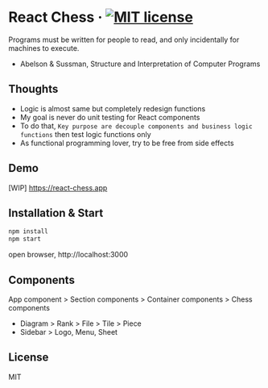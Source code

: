 # React Chess &middot; [![MIT license](http://img.shields.io/badge/license-MIT-brightgreen.svg)](LICENSE.md)

Programs must be written for people to read, and only incidentally for machines to execute.

- Abelson & Sussman, Structure and Interpretation of Computer Programs

## Thoughts

- Logic is almost same but completely redesign functions
- My goal is never do unit testing for React components
- To do that, `Key purpose are decouple components and business logic functions` then test logic functions only
- As functional programming lover, try to be free from side effects

## Demo

[WIP] https://react-chess.app

## Installation & Start

```bash
npm install
npm start
```

open browser, http://localhost:3000

## Components

App component > Section components > Container components > Chess components
- Diagram > Rank > File > Tile > Piece
- Sidebar > Logo, Menu, Sheet

## License

MIT
